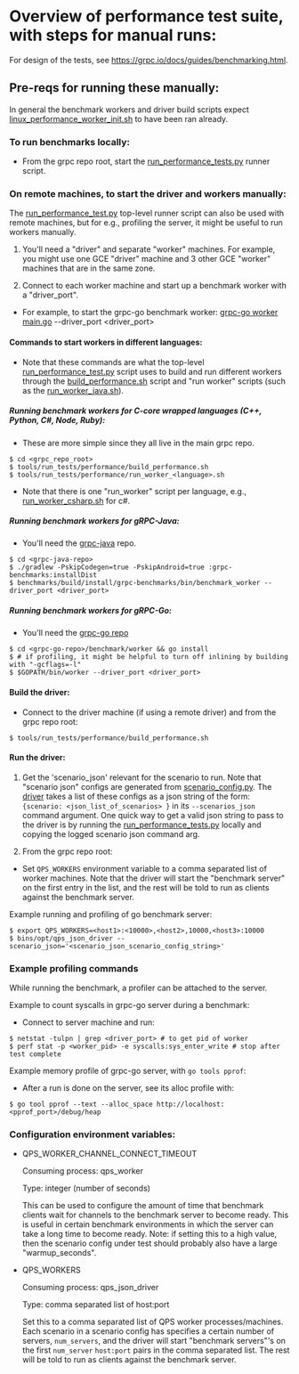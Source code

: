 # Overview of performance test suite, with steps for manual runs:

For design of the tests, see
https://grpc.io/docs/guides/benchmarking.html.

## Pre-reqs for running these manually:
In general the benchmark workers and driver build scripts expect
[linux_performance_worker_init.sh](../../gce/linux_performance_worker_init.sh) to have been ran already.

### To run benchmarks locally:
* From the grpc repo root, start the
[run_performance_tests.py](../run_performance_tests.py) runner script.

### On remote machines, to start the driver and workers manually:
The [run_performance_test.py](../run_performance_tests.py) top-level runner script can also
be used with remote machines, but for e.g., profiling the server,
it might be useful to run workers manually.

1. You'll need a "driver" and separate "worker" machines.
For example, you might use one GCE "driver" machine and 3 other
GCE "worker" machines that are in the same zone.

2. Connect to each worker machine and start up a benchmark worker with a "driver_port".
  * For example, to start the grpc-go benchmark worker:
  [grpc-go worker main.go](https://github.com/grpc/grpc-go/blob/master/benchmark/worker/main.go) --driver_port <driver_port>

#### Commands to start workers in different languages:
 * Note that these commands are what the top-level
   [run_performance_test.py](../run_performance_tests.py) script uses to
   build and run different workers through the
   [build_performance.sh](./build_performance.sh) script and "run worker"
   scripts (such as the [run_worker_java.sh](./run_worker_java.sh)).

##### Running benchmark workers for C-core wrapped languages (C++, Python, C#, Node, Ruby):
   * These are more simple since they all live in the main grpc repo.

```
$ cd <grpc_repo_root>
$ tools/run_tests/performance/build_performance.sh
$ tools/run_tests/performance/run_worker_<language>.sh
```

   * Note that there is one "run_worker" script per language, e.g.,
     [run_worker_csharp.sh](./run_worker_csharp.sh) for c#.

##### Running benchmark workers for gRPC-Java:
   * You'll need the [grpc-java](https://github.com/grpc/grpc-java) repo.

```
$ cd <grpc-java-repo>
$ ./gradlew -PskipCodegen=true -PskipAndroid=true :grpc-benchmarks:installDist
$ benchmarks/build/install/grpc-benchmarks/bin/benchmark_worker --driver_port <driver_port>
```

##### Running benchmark workers for gRPC-Go:
   * You'll need the [grpc-go repo](https://github.com/grpc/grpc-go)

```
$ cd <grpc-go-repo>/benchmark/worker && go install
$ # if profiling, it might be helpful to turn off inlining by building with "-gcflags=-l"
$ $GOPATH/bin/worker --driver_port <driver_port>
```

#### Build the driver:
* Connect to the driver machine (if using a remote driver) and from the grpc repo root:
```
$ tools/run_tests/performance/build_performance.sh
```

#### Run the driver:
1. Get the 'scenario_json' relevant for the scenario to run. Note that "scenario
  json" configs are generated from [scenario_config.py](./scenario_config.py).
  The [driver](../../../test/cpp/qps/qps_json_driver.cc) takes a list of these configs as a json string of the form: `{scenario: <json_list_of_scenarios> }`
  in its `--scenarios_json` command argument.
  One quick way to get a valid json string to pass to the driver is by running
  the [run_performance_tests.py](./run_performance_tests.py) locally and copying the logged scenario json command arg.

2. From the grpc repo root:

* Set `QPS_WORKERS` environment variable to a comma separated list of worker
machines. Note that the driver will start the "benchmark server" on the first
entry in the list, and the rest will be told to run as clients against the
benchmark server.

Example running and profiling of go benchmark server:
```
$ export QPS_WORKERS=<host1>:<10000>,<host2>,10000,<host3>:10000
$ bins/opt/qps_json_driver --scenario_json='<scenario_json_scenario_config_string>'
```

### Example profiling commands

While running the benchmark, a profiler can be attached to the server.

Example to count syscalls in grpc-go server during a benchmark:
* Connect to server machine and run:
```
$ netstat -tulpn | grep <driver_port> # to get pid of worker
$ perf stat -p <worker_pid> -e syscalls:sys_enter_write # stop after test complete
```

Example memory profile of grpc-go server, with `go tools pprof`:
* After a run is done on the server, see its alloc profile with:
```
$ go tool pprof --text --alloc_space http://localhost:<pprof_port>/debug/heap
```

### Configuration environment variables:

* QPS_WORKER_CHANNEL_CONNECT_TIMEOUT

  Consuming process: qps_worker

  Type: integer (number of seconds)

  This can be used to configure the amount of time that benchmark
  clients wait for channels to the benchmark server to become ready.
  This is useful in certain benchmark environments in which the
  server can take a long time to become ready. Note: if setting
  this to a high value, then the scenario config under test should
  probably also have a large "warmup_seconds".

* QPS_WORKERS

  Consuming process: qps_json_driver

  Type: comma separated list of host:port

  Set this to a comma separated list of QPS worker processes/machines.
  Each scenario in a scenario config has specifies a certain number
  of servers, `num_servers`, and the driver will start
  "benchmark servers"'s on the first `num_server` `host:port` pairs in
  the comma separated list. The rest will be told to run as clients
  against the benchmark server.
